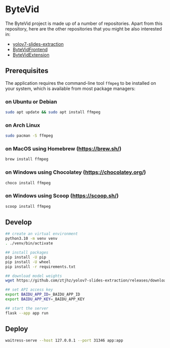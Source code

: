 # ByteVid

The ByteVid project is made up of a number of repositories. Apart from this repository, here are the other repositories that you might be also interested in:

- [yolov7-slides-extraction](https://github.com/ztjhz/yolov7-slides-extraction)
- [ByteVidFrontend](https://github.com/xJQx/ByteVidFrontend)
- [ByteVidExtension](https://github.com/ztjhz/ByteVidExtension)

## Prerequisites

The application requires the command-line tool `ffmpeg` to be installed on your system, which is available from most package managers:

### on Ubuntu or Debian

```sh
sudo apt update && sudo apt install ffmpeg
```

### on Arch Linux

```sh
sudo pacman -S ffmpeg
```

### on MacOS using Homebrew (https://brew.sh/)

```sh
brew install ffmpeg
```

### on Windows using Chocolatey (https://chocolatey.org/)

```sh
choco install ffmpeg
```

### on Windows using Scoop (https://scoop.sh/)

```sh
scoop install ffmpeg
```

## Develop

```sh
## create an virtual environment
python3.10 -m venv venv
. ./venv/bin/activate

## install packages
pip install -U pip
pip install -U wheel
pip install -r requirements.txt

## download model weights
wget https://github.com/ztjhz/yolov7-slides-extraction/releases/download/v1.0/best.pt

## set API access key
export BAIDU_APP_ID=_BAIDU_APP_ID
export BAIDU_APP_KEY=_BAIDU_APP_KEY

## start the server
flask --app app run
```

## Deploy

```sh
waitress-serve --host 127.0.0.1 --port 31346 app:app
```
